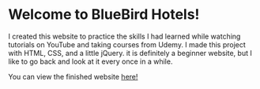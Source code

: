 # Welcome to BlueBird Hotels!

I created this website to practice the skills I had learned while watching tutorials on YouTube and taking courses from Udemy. I made this project with HTML, CSS, and a little jQuery. it is definitely a beginner website, but I like to go back and look at it every once in a while.

You can view the finished website [here!](https://mystifying-einstein-5c95ea.netlify.com/)

